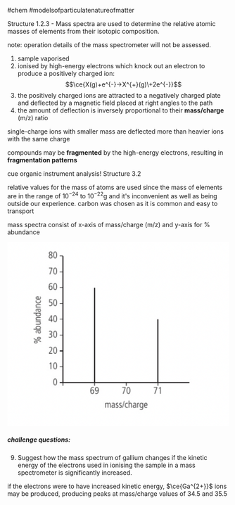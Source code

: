 #chem #modelsofparticulatenatureofmatter  
  
Structure 1.2.3 - Mass spectra are used to determine the relative atomic masses of elements from their isotopic composition.  
  
note: operation details of the mass spectrometer will not be assessed.  
  
1. sample vaporised  
2. ionised by high-energy electrons which knock out an electron to produce a positively charged ion:  
$$\ce{X(g)+e^{-}->X^{+}(g)\+2e^{-}}$$  
3. the positively charged ions are attracted to a negatively charged plate and deflected by a magnetic field placed at right angles to the path  
4. the amount of deflection is inversely proportional to their **mass/charge** (m/z) ratio  
  
single-charge ions with smaller mass are deflected more than heavier ions with the same charge  
  
compounds may be **fragmented** by the high-energy electrons, resulting in **fragmentation patterns**  
  
cue organic instrument analysis! Structure 3.2  
  
relative values for the mass of atoms are used since the mass of elements are in the range of $10^{-24}\text{ to }10^{-22}\text{g}$ and it's inconvenient as well as being outside our experience. carbon was chosen as it is common and easy to transport  
  
mass spectra consist of x-axis of mass/charge (m/z) and y-axis for % abundance  
  
![gallium mass spectra.png](Media/1%20Structure/1.1/2%20atom/gallium%20mass%20spectra.png)  
  
##### challenge questions:  
9. Suggest how the mass spectrum of gallium changes if the kinetic energy of the electrons used in ionising the sample in a mass spectrometer is significantly increased.  
  
if the electrons were to have increased kinetic energy, $\ce{Ga^{2+}}$ ions may be produced, producing peaks at mass/charge values of 34.5 and 35.5